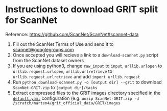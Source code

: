 # Instructions to download GRIT split for ScanNet

Reference: https://github.com/ScanNet/ScanNet#scannet-data

1) Fill out the ScanNet Terms of Use and send it to scannet@googlegroups.com
2) Once accepted you will recieve a link to a `download-scannet.py` script from the ScanNet dataset owners
3) If you are using python3, change `raw_input` to `input`, `urllib.urlopen` to `urllib.request.urlopen`,  `urllib.urlretrieve` to `urllib.request.urlretrieve` and add `import urllib.request`
4) Run `python download-scannet.py -o [output dir] --grit` to download `ScanNet-GRIT.zip` to `[output dir]/tasks`
5) Extract compressed files to the GRIT images directory specified in the [`default.yaml`](../configs/default.yaml) configuration (e.g. `unzip ScanNet-GRIT.zip -d /scratch/marten4/grit_official_data/GRIT/images` 
